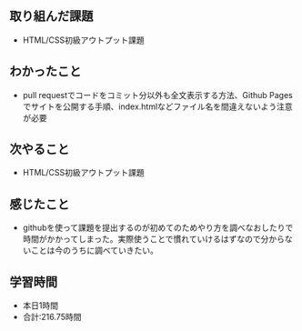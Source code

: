 ## 取り組んだ課題
- HTML/CSS初級アウトプット課題
## わかったこと
- pull requestでコードをコミット分以外も全文表示する方法、Github Pagesでサイトを公開する手順、index.htmlなどファイル名を間違えないよう注意が必要
## 次やること
- HTML/CSS初級アウトプット課題
## 感じたこと
-  githubを使って課題を提出するのが初めてのためやり方を調べなおしたりで時間がかかってしまった。実際使うことで慣れていけるはずなので分からないことは今のうちに調べていきたい。
## 学習時間
- 本日1時間<br>
- 合計:216.75時間
